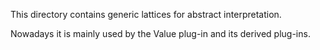 This directory contains generic lattices for abstract interpretation.

Nowadays it is mainly used by the Value plug-in and its derived plug-ins.
